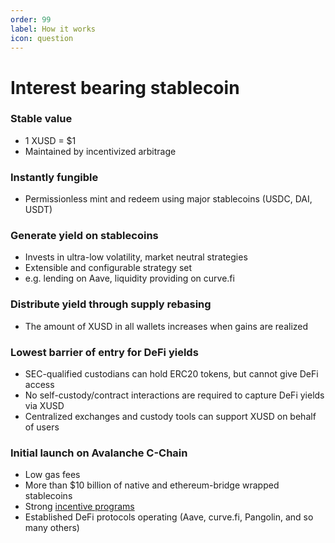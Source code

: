 ```yaml
---
order: 99
label: How it works
icon: question
---
```

# Interest bearing stablecoin
### Stable value
* 1 XUSD = $1
* Maintained by incentivized arbitrage

### Instantly fungible
* Permissionless mint and redeem using major stablecoins (USDC, DAI, USDT)

### Generate yield on stablecoins
* Invests in ultra-low volatility, market neutral strategies
* Extensible and configurable strategy set
* e.g. lending on Aave, liquidity providing on curve.fi

### Distribute yield through supply rebasing
* The amount of XUSD in all wallets increases when gains are realized

### Lowest barrier of entry for DeFi yields
* SEC-qualified custodians can hold ERC20 tokens, but cannot give DeFi access
* No self-custody/contract interactions are required to capture DeFi yields via XUSD
* Centralized exchanges and custody tools can support XUSD on behalf of users

### Initial launch on Avalanche C-Chain
* Low gas fees
* More than $10 billion of native and ethereum-bridge wrapped stablecoins
* Strong [incentive programs](https://medium.com/avalancheavax/avalanche-foundation-announces-180m-defi-incentive-program-d320fdfafff7)
* Established DeFi protocols operating (Aave, curve.fi, Pangolin, and so many others)
